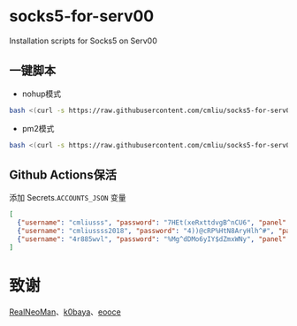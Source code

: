 # socks5-for-serv00
Installation scripts for Socks5 on Serv00

## 一键脚本
- nohup模式
```bash
bash <(curl -s https://raw.githubusercontent.com/cmliu/socks5-for-serv00/main/install-socks5.sh)
```

- pm2模式
```bash
bash <(curl -s https://raw.githubusercontent.com/cmliu/socks5-for-serv00/main/install-socks5-pm2.sh)
```

## Github Actions保活
添加 Secrets.`ACCOUNTS_JSON` 变量
```json
[
  {"username": "cmliusss", "password": "7HEt(xeRxttdvgB^nCU6", "panel": "panel4.serv00.com", "ssh": "s4.serv00.com"},
  {"username": "cmliussss2018", "password": "4))@cRP%HtN8AryHlh^#", "panel": "panel7.serv00.com", "ssh": "s7.serv00.com"},
  {"username": "4r885wvl", "password": "%Mg^dDMo6yIY$dZmxWNy", "panel": "panel.ct8.pl", "ssh": "s1.ct8.pl"}
]
```

# 致谢
[RealNeoMan](https://github.com/Neomanbeta/ct8socks)、[k0baya](https://github.com/k0baya)、[eooce](https://github.com/eooce)
